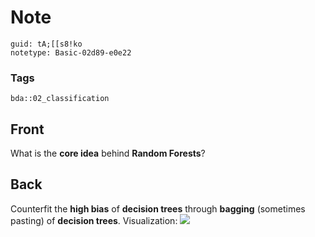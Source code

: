 # Note
```
guid: tA;[[s8!ko
notetype: Basic-02d89-e0e22
```

### Tags
```
bda::02_classification
```

## Front
What is the <b>core idea</b> behind <b>Random Forests</b>?

## Back
Counterfit the <b>high bias</b> of <b>decision trees</b> through
<b>bagging</b> (sometimes pasting) of <b>decision trees</b>.
Visualization: <img src="paste-9ef165f2ba9caa883beb18b167522d827134bcad.jpg">
